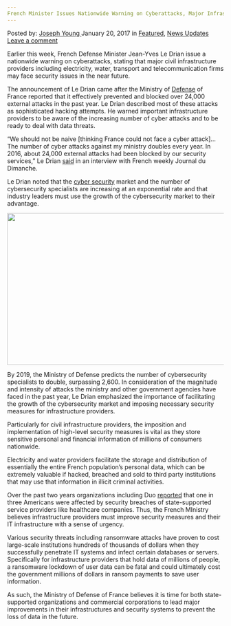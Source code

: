 ```yaml
---
French Minister Issues Nationwide Warning on Cyberattacks, Major Infrastructure Providers in Trouble
---
```

<article class="post-listing post-17624 post type-post status-publish format-standard has-post-thumbnail hentry  tag-cyberattacks tag-french tag-infrastructure tag-issues tag-major tag-minister tag-nationwide tag-providers tag-trouble tag-warning">
    <div class="post-inner">
        <span>Posted by: <a href="https://www.deepdotweb.com/author/josephyoung/" title="">Joseph Young </a></span>
    <span>January 20, 2017</span>
    <span>in <a href="https://www.deepdotweb.com/category/deepdot-news/" rel="category tag">Featured</a>, <a href="https://www.deepdotweb.com/category/news-updates/" rel="category tag">News Updates</a></span>
    <span><a href="https://www.deepdotweb.com/2017/01/20/french-minister-issues-nationwide-warning-cyberattacks-major-infrastructure-providers-trouble/#respond">Leave a comment</a></span>
    </p>
    <div class="clear"></div>
    <div class="entry">
    <p>Earlier this week, French Defense Minister Jean-Yves Le Drian issue a nationwide warning on cyberattacks, stating that major civil infrastructure providers including electricity, water, transport and telecommunication firms may face security issues in the near future.</p>
    <p>The announcement of Le Drian came after the Ministry of <a href="https://www.deepdotweb.com/2017/01/07/department-defense-employee-sentenced-selling-stolen-government-items-ebay/">Defense</a> of France reported that it effectively prevented and blocked over 24,000 external attacks in the past year. Le Drian described most of these attacks as sophisticated hacking attempts. He warned important infrastructure providers to be aware of the increasing number of cyber attacks and to be ready to deal with data threats.</p>
    <p>&#8220;We should not be naive [thinking France could not face a cyber attack]… The number of cyber attacks against my ministry doubles every year. In 2016, about 24,000 external attacks had been blocked by our security services,&#8221; Le Drian <a href="https://sputniknews.com/europe/201701081049365052-france-boost-cybersecurity/">said</a> in an interview with French weekly Journal du Dimanche.</p>
    <p>Le Drian noted that the <a href="https://www.deepdotweb.com/2017/01/06/nigeria-lacks-2017-cybersecurity-strategy-faces-cybercrime-ever-seen/">cyber security</a> market and the number of cybersecurity specialists are increasing at an exponential rate and that industry leaders must use the growth of the cybersecurity market to their advantage.</p>
    <p><img class="wp-image-17639 aligncenter" src="https://www.deepdotweb.com/wp-content/uploads/2017/01/word-image-80.png" width="636" height="353" srcset="https://www.deepdotweb.com/wp-content/uploads/2017/01/word-image-80.png 900w, https://www.deepdotweb.com/wp-content/uploads/2017/01/word-image-80-300x167.png 300w" sizes="(max-width: 636px) 100vw, 636px" /></p>
    <p>By 2019, the Ministry of Defense predicts the number of cybersecurity specialists to double, surpassing 2,600. In consideration of the magnitude and intensity of attacks the ministry and other government agencies have faced in the past year, Le Drian emphasized the importance of facilitating the growth of the cybersecurity market and imposing necessary security measures for infrastructure providers.</p>
    <p>Particularly for civil infrastructure providers, the imposition and implementation of high-level security measures is vital as they store sensitive personal and financial information of millions of consumers nationwide.</p>
    <p>Electricity and water providers facilitate the storage and distribution of essentially the entire French population’s personal data, which can be extremely valuable if hacked, breached and sold to third party institutions that may use that information in illicit criminal activities.</p>
    <p>Over the past two years organizations including Duo <a href="https://duo.com/blog/the-year-of-the-healthcare-hack-98-of-stolen-medical-records-due-to-hacking">reported</a> that one in three Americans were affected by security breaches of state-supported service providers like healthcare companies. Thus, the French MInistry believes infrastructure providers must improve security measures and their IT infrastructure with a sense of urgency.</p>
    <p>Various security threats including ransomware attacks have proven to cost large-scale institutions hundreds of thousands of dollars when they successfully penetrate IT systems and infect certain databases or servers. Specifically for infrastructure providers that hold data of millions of people, a ransomware lockdown of user data can be fatal and could ultimately cost the government millions of dollars in ransom payments to save user information.</p>
    <p>As such, the Ministry of Defense of France believes it is time for both state-supported organizations and commercial corporations to lead major improvements in their infrastructures and security systems to prevent the loss of data in the future.</p>
    </div>
    <span style="display:none"><a href="https://www.deepdotweb.com/tag/cyberattacks/" rel="tag">cyberattacks</a> <a href="https://www.deepdotweb.com/tag/french/" rel="tag">french</a> <a href="https://www.deepdotweb.com/tag/infrastructure/" rel="tag">infrastructure</a> <a href="https://www.deepdotweb.com/tag/issues/" rel="tag">issues</a> <a href="https://www.deepdotweb.com/tag/major/" rel="tag">major</a> <a href="https://www.deepdotweb.com/tag/minister/" rel="tag">minister</a> <a href="https://www.deepdotweb.com/tag/nationwide/" rel="tag">nationwide</a> <a href="https://www.deepdotweb.com/tag/providers/" rel="tag">providers</a> <a href="https://www.deepdotweb.com/tag/trouble/" rel="tag">trouble</a> <a href="https://www.deepdotweb.com/tag/warning/" rel="tag">warning</a></span> <span style="display:none" class="updated">2017-01-20</span>
    <div style="display:none" class="vcard author" itemprop="author" itemscope itemtype="http://schema.org/Person"><strong class="fn" itemprop="name"><a href="https://www.deepdotweb.com/author/josephyoung/" title="Posts by Joseph Young" rel="author">Joseph Young</a></strong></div>
    </div>
</article>


